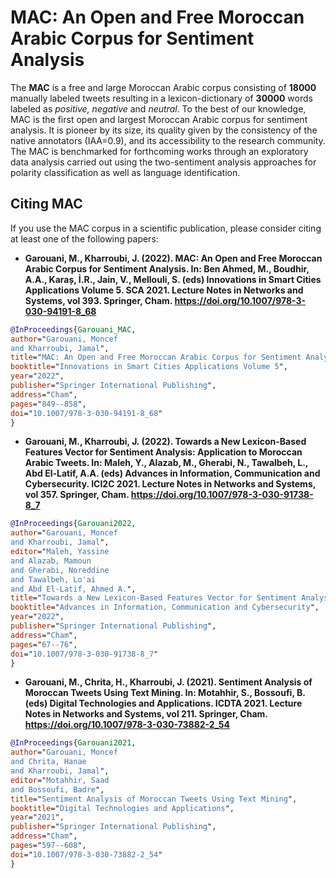 # MAC: An Open and Free Moroccan Arabic Corpus for Sentiment Analysis

The **MAC** is a free and large Moroccan Arabic corpus consisting of **18000** manually labeled tweets resulting in a lexicon-dictionary of **30000** words labeled as *positive, negative* and *neutral*. To the best of our knowledge, MAC is the first open and largest Moroccan Arabic corpus for sentiment analysis. It is pioneer by its size, its quality given by the consistency of the native annotators (IAA=0.9), and its accessibility to the research community. The MAC is benchmarked for forthcoming works through an exploratory data analysis carried out using the two-sentiment analysis approaches for polarity classification as well as language identification.

## Citing MAC

If you use the MAC corpus in a scientific publication, please consider citing at least one of the following papers:

* **Garouani, M., Kharroubi, J. (2022). MAC: An Open and Free Moroccan Arabic Corpus for Sentiment Analysis. In: Ben Ahmed, M., Boudhir, A.A., Karaș, İ.R., Jain, V., Mellouli, S. (eds) Innovations in Smart Cities Applications Volume 5. SCA 2021. Lecture Notes in Networks and Systems, vol 393. Springer, Cham. https://doi.org/10.1007/978-3-030-94191-8_68**

```bibtex
@InProceedings{Garouani_MAC,
author="Garouani, Moncef
and Kharroubi, Jamal",
title="MAC: An Open and Free Moroccan Arabic Corpus for Sentiment Analysis",
booktitle="Innovations in Smart Cities Applications Volume 5",
year="2022",
publisher="Springer International Publishing",
address="Cham",
pages="849--858",
doi="10.1007/978-3-030-94191-8_68"
}
```

* **Garouani, M., Kharroubi, J. (2022). Towards a New Lexicon-Based Features Vector for Sentiment Analysis: Application to Moroccan Arabic Tweets. In: Maleh, Y., Alazab, M., Gherabi, N., Tawalbeh, L., Abd El-Latif, A.A. (eds) Advances in Information, Communication and Cybersecurity. ICI2C 2021. Lecture Notes in Networks and Systems, vol 357. Springer, Cham. https://doi.org/10.1007/978-3-030-91738-8_7**

```bibtex
@InProceedings{Garouani2022,
author="Garouani, Moncef
and Kharroubi, Jamal",
editor="Maleh, Yassine
and Alazab, Mamoun
and Gherabi, Noreddine
and Tawalbeh, Lo'ai
and Abd El-Latif, Ahmed A.",
title="Towards a New Lexicon-Based Features Vector for Sentiment Analysis: Application to Moroccan Arabic Tweets",
booktitle="Advances in Information, Communication and Cybersecurity",
year="2022",
publisher="Springer International Publishing",
address="Cham",
pages="67--76",
doi="10.1007/978-3-030-91738-8_7"
}

```

* **Garouani, M., Chrita, H., Kharroubi, J. (2021). Sentiment Analysis of Moroccan Tweets Using Text Mining. In: Motahhir, S., Bossoufi, B. (eds) Digital Technologies and Applications. ICDTA 2021. Lecture Notes in Networks and Systems, vol 211. Springer, Cham. https://doi.org/10.1007/978-3-030-73882-2_54**

```bibtex
@InProceedings{Garouani2021,
author="Garouani, Moncef
and Chrita, Hanae
and Kharroubi, Jamal",
editor="Motahhir, Saad
and Bossoufi, Badre",
title="Sentiment Analysis of Moroccan Tweets Using Text Mining",
booktitle="Digital Technologies and Applications",
year="2021",
publisher="Springer International Publishing",
address="Cham",
pages="597--608",
doi="10.1007/978-3-030-73882-2_54"
}

```
